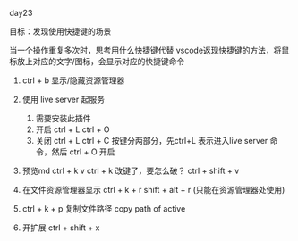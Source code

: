 <!--
 * @Author: hly
 * @Date: 2022-07-28 08:27:14
 * @LastEditors: hly
 * @LastEditTime: 2022-07-28 11:48:53
 * @Description:
-->
day23

目标：发现使用快捷键的场景

当一个操作重复多次时，思考用什么快捷键代替
vscode返现快捷键的方法，将鼠标放上对应的文字/图标，会显示对应的快捷键命令

1. ctrl + b 显示/隐藏资源管理器

2. 使用 live server 起服务
    1. 需要安装此插件
    2. 开启 ctrl + L ctrl + O
    2. 关闭 ctrl + L ctrl + C
    按键分两部分，先ctrl+L 表示进入live server 命令，然后 ctrl + O 开启

4. 预览md
    ctrl + k v            ctrl + k 改键了，要怎么破？
    ctrl + shift + v

5. 在文件资源管理器显示
    ctrl + k + r
    shift + alt + r (只能在资源管理器处使用)

6. ctrl + k + p
    复制文件路径
    copy path of active

7. 开扩展 ctrl + shift + x


